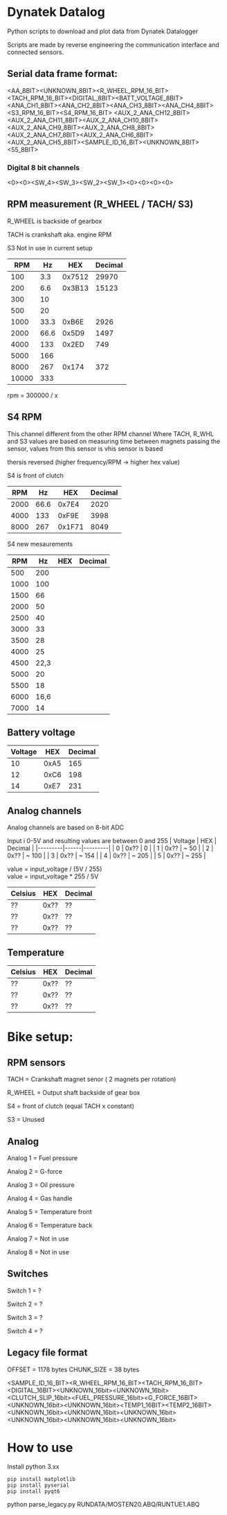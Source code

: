# Dynatek Datalog
Python scripts to download and plot data from Dynatek Datalogger

Scripts are made by reverse engineering the communication interface and connected sensors.



## Serial data frame format:

<AA_8BIT><UNKNOWN_8BIT><R_WHEEL_RPM_16_BIT><TACH_RPM_16_BIT><DIGITAL_8BIT><BATT_VOLTAGE_8BIT><ANA_CH1_8BIT><ANA_CH2_8BIT><ANA_CH3_8BIT><ANA_CH4_8BIT><S3_RPM_16_BIT><S4_RPM_16_BIT>
<AUX_2_ANA_CH12_8BIT><AUX_2_ANA_CH11_8BIT><AUX_2_ANA_CH10_8BIT><AUX_2_ANA_CH9_8BIT><AUX_2_ANA_CH8_8BIT><AUX_2_ANA_CH7_8BIT><AUX_2_ANA_CH6_8BIT><AUX_2_ANA_CH5_8BIT><SAMPLE_ID_16_BIT><UNKNOWN_8BIT><55_8BIT>


### Digital 8 bit channels
<0><0><SW_4><SW_3><SW_2><SW_1><0><0><0><0>


## RPM measurement (R_WHEEL / TACH/ S3)

R_WHEEL is backside of gearbox

TACH is crankshaft aka. engine RPM

S3 Not in use in current setup


| RPM  | Hz  | HEX   | Decimal |
|------|-----|-------|---------|
| 100  | 3.3 | 0x7512|  29970  | 
| 200  | 6.6 | 0x3B13|  15123  | 
| 300  | 10  |       |         | 
| 500  | 20  |       |         | 
|1000  | 33.3| 0xB6E |   2926  | 
|2000  | 66.6| 0x5D9 |   1497  | 
|4000  | 133 | 0x2ED |    749  | 
|5000  | 166 |       |         | 
|8000  | 267 | 0x174 |    372  | 
|10000 | 333 |       |         | 

rpm = 300000 / x

## S4 RPM 
This channel different from the other RPM channel
Where TACH, R_WHL and S3 values are based on measuring time between magnets passing the sensor,
values from this sensor is vhis sensor is based 


 thersis reversed (higher frequency/RPM -> higher hex value)

S4 is front of clutch  

| RPM  | Hz  | HEX    | Decimal |
|------|-----|--------|---------|
|2000  | 66.6| 0x7E4  |   2020  |
|4000  | 133 | 0xF9E  |   3998  |
|8000  | 267 | 0x1F71 |   8049  |

S4 new mesaurements

| RPM  |  Hz   | HEX    | Decimal |
|------|-------|--------|---------|
| 500  | 200   |
| 1000 | 100   |
| 1500 |  66   |
| 2000 |  50   |
| 2500 |  40   |
| 3000 |  33   |
| 3500 |  28   |
| 4000 |  25   |
| 4500 |  22,3 |
| 5000 |  20   |
| 5500 |  18   |
| 6000 |  16,6 |
| 7000 |  14   |



## Battery voltage

| Voltage | HEX  | Decimal |
|---------|------|---------|
| 10      | 0xA5 | 165     |
| 12      | 0xC6 | 198     |
| 14      | 0xE7 | 231     |


## Analog channels

Analog channels are based on 8-bit ADC 

Input i 0-5V and resulting values are between 0 and 255
| Voltage | HEX  | Decimal |
|---------|------|---------|
| 0       | 0x?? | 0       |
| 1       | 0x?? | ~ 50    |
| 2       | 0x?? | ~ 100   |
| 3       | 0x?? | ~ 154   |
| 4       | 0x?? | ~ 205   |
| 5       | 0x?? | ~ 255   |

value =  input_voltage /  (5V / 255)  
value = input_voltage * 255 / 5V


| Celsius | HEX  | Decimal |
|---------|------|---------|
| ??      | 0x?? | ??     |
| ??      | 0x?? | ??     |
| ??      | 0x?? | ??     |

## Temperature

| Celsius | HEX  | Decimal |
|---------|------|---------|
| ??      | 0x?? | ??     |
| ??      | 0x?? | ??     |
| ??      | 0x?? | ??     |


# Bike setup:

## RPM sensors

TACH = Crankshaft magnet senor ( 2 magnets per rotation)

R_WHEEL = Output shaft backside of gear box

S4 = front of clutch (equal TACH x constant)

S3 = Unused

## Analog

Analog 1 = Fuel pressure

Analog 2 = G-force

Analog 3 = Oil pressure

Analog 4 = Gas handle

Analog 5 = Temperature front

Analog 6 = Temperature back

Analog 7 = Not in use

Analog 8 = Not in use

## Switches

Switch 1 = ?

Switch 2 = ?

Switch 3 = ?

Switch 4 = ?

## Legacy file format

OFFSET = 1178 bytes
CHUNK_SIZE = 38 bytes

<SAMPLE_ID_16_BIT><R_WHEEL_RPM_16_BIT><TACH_RPM_16_BIT><DIGITAL_16BIT><UNKNOWN_16bit><UNKNOWN_16bit><CLUTCH_SLIP_16bit><FUEL_PRESSURE_16bit><G_FORCE_16BIT><UNKNOWN_16bit><UNKNOWN_16bit><TEMP1_16BIT><TEMP2_16BIT><UNKNOWN_16bit><UNKNOWN_16bit><UNKNOWN_16bit><UNKNOWN_16bit><UNKNOWN_16bit><UNKNOWN_16bit>

# How to use

Install python 3.xx

    pip install matplotlib
    pip install pyserial
    pip install pyqt6

python parse_legacy.py  RUNDATA/MOSTEN20.ABQ/RUNTUE1.ABQ



